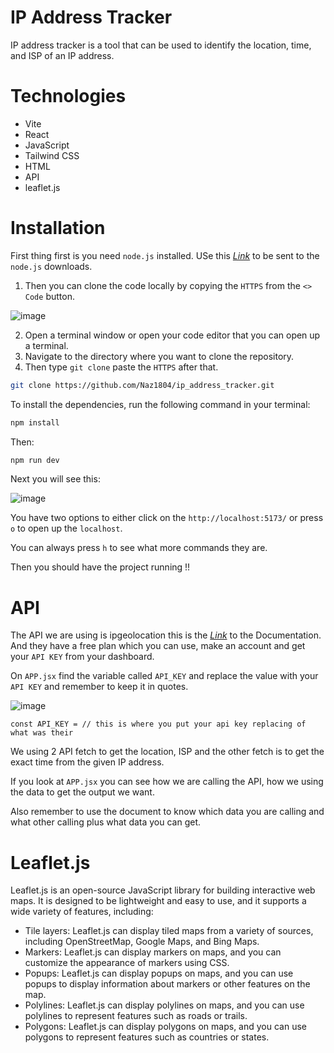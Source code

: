 # IP Address Tracker
IP address tracker is a tool that can be used to identify the location, time, and ISP of an IP address.

# Technologies
* Vite
* React
* JavaScript
* Tailwind CSS
* HTML
* API
* leaflet.js

# Installation
First thing first is you need `node.js` installed. USe this _[Link](https://nodejs.org/)_ to be sent to the `node.js` downloads.

1. Then you can clone the code locally by copying the `HTTPS` from the `<> Code` button.

![image](https://github.com/Naz1804/ip_address_tracker/assets/121124109/1137bc4a-e9e6-4ec1-bc1c-30926e5bd13f)

2. Open a terminal window or open your code editor that you can open up a terminal.
3. Navigate to the directory where you want to clone the repository.
4. Then type `git clone` paste the `HTTPS` after that.
   
```sh
git clone https://github.com/Naz1804/ip_address_tracker.git
```

To install the dependencies, run the following command in your terminal:

```sh
npm install
```

Then:

```sh
npm run dev
```

Next you will see this:

![image](https://github.com/Naz1804/todolist/assets/121124109/10254502-15b6-43a2-b1dc-ede50c3cd804)

You have two options to either click on the `http://localhost:5173/` or press `o` to open up the `localhost`.

You can always press `h` to see what more commands they are.

Then you should have the project running !!

# API

The API we are using is ipgeolocation this is the _[Link](https://ipgeolocation.io/documentation/ip-geolocation-api.html)_ to the Documentation. And they have a free plan which you can use, make an account and get your `API KEY` from your dashboard.

On `APP.jsx` find the variable called `API_KEY` and replace the value with your `API KEY` and remember to keep it in quotes.

![image](https://github.com/Naz1804/ip_address_tracker/assets/121124109/e18745db-b38e-4124-ab50-bdaabbc985e2)

```
const API_KEY = // this is where you put your api key replacing of what was their
```

We using 2 API fetch to get the location, ISP and the other fetch is to get the exact time from the given IP address. 

If you look at `APP.jsx` you can see how we are calling the API, how we using the data to get the output we want. 

Also remember to use the document to know which data you are calling and what other calling plus what data you can get. 

# Leaflet.js

Leaflet.js is an open-source JavaScript library for building interactive web maps. It is designed to be lightweight and easy to use, and it supports a wide variety of features, including:

* Tile layers: Leaflet.js can display tiled maps from a variety of sources, including OpenStreetMap, Google Maps, and Bing Maps.
* Markers: Leaflet.js can display markers on maps, and you can customize the appearance of markers using CSS.
* Popups: Leaflet.js can display popups on maps, and you can use popups to display information about markers or other features on the map.
* Polylines: Leaflet.js can display polylines on maps, and you can use polylines to represent features such as roads or trails.
* Polygons: Leaflet.js can display polygons on maps, and you can use polygons to represent features such as countries or states.
